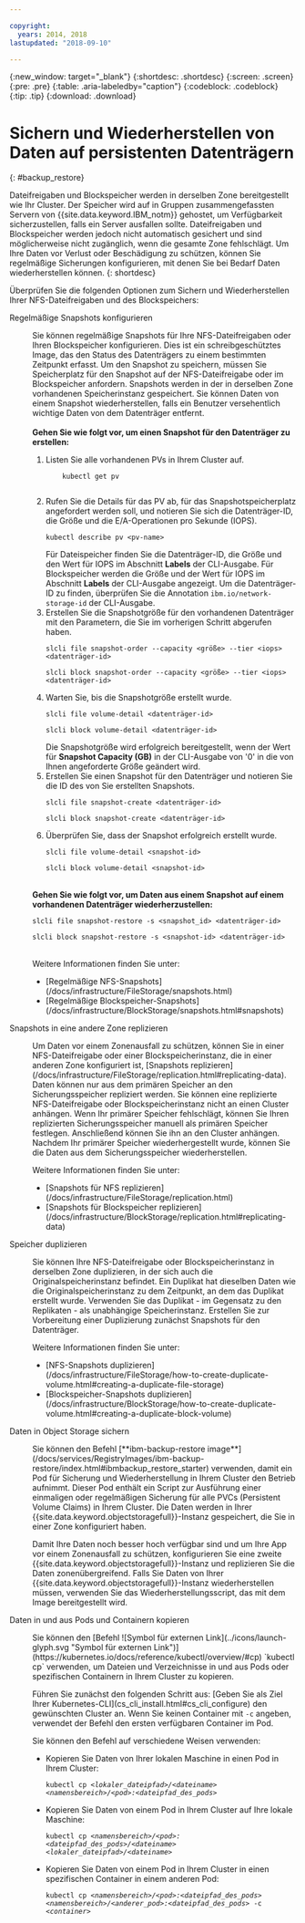 ```yaml
---

copyright:
  years: 2014, 2018
lastupdated: "2018-09-10"

---
```


{:new_window: target="_blank"}
{:shortdesc: .shortdesc}
{:screen: .screen}
{:pre: .pre}
{:table: .aria-labeledby="caption"}
{:codeblock: .codeblock}
{:tip: .tip}
{:download: .download}


# Sichern und Wiederherstellen von Daten auf persistenten Datenträgern
{: #backup_restore}

Dateifreigaben und Blockspeicher werden in derselben Zone bereitgestellt wie Ihr Cluster. Der Speicher wird auf in Gruppen zusammengefassten Servern von {{site.data.keyword.IBM_notm}} gehostet, um Verfügbarkeit sicherzustellen, falls ein Server ausfallen sollte. Dateifreigaben und Blockspeicher werden jedoch nicht automatisch gesichert und sind möglicherweise nicht zugänglich, wenn die gesamte Zone fehlschlägt. Um Ihre Daten vor Verlust oder Beschädigung zu schützen, können Sie regelmäßige Sicherungen konfigurieren, mit denen Sie bei Bedarf Daten wiederherstellen können.
{: shortdesc}

Überprüfen Sie die folgenden Optionen zum Sichern und Wiederherstellen Ihrer NFS-Dateifreigaben und des Blockspeichers:

<dl>
  <dt>Regelmäßige Snapshots konfigurieren</dt>
  <dd><p>Sie können regelmäßige Snapshots für Ihre NFS-Dateifreigaben oder Ihren Blockspeicher konfigurieren. Dies ist ein schreibgeschütztes Image, das den Status des Datenträgers zu einem bestimmten Zeitpunkt erfasst. Um den Snapshot zu speichern, müssen Sie Speicherplatz für den Snapshot auf der NFS-Dateifreigabe oder im Blockspeicher anfordern. Snapshots werden in der in derselben Zone vorhandenen Speicherinstanz gespeichert. Sie können Daten von einem Snapshot wiederherstellen, falls ein Benutzer versehentlich wichtige Daten von dem Datenträger entfernt. </br></br> <strong>Gehen Sie wie folgt vor, um einen Snapshot für den Datenträger zu erstellen: </strong><ol><li>Listen Sie alle vorhandenen PVs in Ihrem Cluster auf. <pre class="pre"><code>    kubectl get pv
    </code></pre></li><li>Rufen Sie die Details für das PV ab, für das Snapshotspeicherplatz angefordert werden soll, und notieren Sie sich die Datenträger-ID, die Größe und die E/A-Operationen pro Sekunde (IOPS). <pre class="pre"><code>kubectl describe pv &lt;pv-name&gt;</code></pre> Für Dateispeicher finden Sie die Datenträger-ID, die Größe und den Wert für IOPS im Abschnitt <strong>Labels</strong> der CLI-Ausgabe. Für Blockspeicher werden die Größe und der Wert für IOPS im Abschnitt <strong>Labels</strong> der CLI-Ausgabe angezeigt. Um die Datenträger-ID zu finden, überprüfen Sie die Annotation <code>ibm.io/network-storage-id</code> der CLI-Ausgabe. </li><li>Erstellen Sie die Snapshotgröße für den vorhandenen Datenträger mit den Parametern, die Sie im vorherigen Schritt abgerufen haben. <pre class="pre"><code>slcli file snapshot-order --capacity &lt;größe&gt; --tier &lt;iops&gt; &lt;datenträger-id&gt;</code></pre><pre class="pre"><code>slcli block snapshot-order --capacity &lt;größe&gt; --tier &lt;iops&gt; &lt;datenträger-id&gt;</code></pre></li><li>Warten Sie, bis die Snapshotgröße erstellt wurde. <pre class="pre"><code>slcli file volume-detail &lt;datenträger-id&gt;</code></pre><pre class="pre"><code>slcli block volume-detail &lt;datenträger-id&gt;</code></pre>Die Snapshotgröße wird erfolgreich bereitgestellt, wenn der Wert für <strong>Snapshot Capacity (GB)</strong> in der CLI-Ausgabe von '0' in die von Ihnen angeforderte Größe geändert wird. </li><li>Erstellen Sie einen Snapshot für den Datenträger und notieren Sie die ID des von Sie erstellten Snapshots. <pre class="pre"><code>slcli file snapshot-create &lt;datenträger-id&gt;</code></pre><pre class="pre"><code>slcli block snapshot-create &lt;datenträger-id&gt;</code></pre></li><li>Überprüfen Sie, dass der Snapshot erfolgreich erstellt wurde. <pre class="pre"><code>slcli file volume-detail &lt;snapshot-id&gt;</code></pre><pre class="pre"><code>slcli block volume-detail &lt;snapshot-id&gt;</code></pre></li></ol></br><strong>Gehen Sie wie folgt vor, um Daten aus einem Snapshot auf einem vorhandenen Datenträger wiederherzustellen: </strong><pre class="pre"><code>slcli file snapshot-restore -s &lt;snapshot_id&gt; &lt;datenträger-id&gt;</code></pre><pre class="pre"><code>slcli block snapshot-restore -s &lt;snapshot-id&gt; &lt;datenträger-id&gt;</code></pre></br>Weitere Informationen finden Sie unter:<ul><li>[Regelmäßige NFS-Snapshots](/docs/infrastructure/FileStorage/snapshots.html)</li><li>[Regelmäßige Blockspeicher-Snapshots](/docs/infrastructure/BlockStorage/snapshots.html#snapshots)</li></ul></p></dd>
  <dt>Snapshots in eine andere Zone replizieren</dt>
 <dd><p>Um Daten vor einem Zonenausfall zu schützen, können Sie in einer NFS-Dateifreigabe oder einer Blockspeicherinstanz, die in einer anderen Zone konfiguriert ist, [Snapshots replizieren](/docs/infrastructure/FileStorage/replication.html#replicating-data). Daten können nur aus dem primären Speicher an den Sicherungsspeicher repliziert werden. Sie können eine replizierte NFS-Dateifreigabe oder Blockspeicherinstanz nicht an einen Cluster anhängen. Wenn Ihr primärer Speicher fehlschlägt, können Sie Ihren replizierten Sicherungsspeicher manuell als primären Speicher festlegen. Anschließend können Sie ihn an den Cluster anhängen. Nachdem Ihr primärer Speicher wiederhergestellt wurde, können Sie die Daten aus dem Sicherungsspeicher wiederherstellen.</p>
 <p>Weitere Informationen finden Sie unter:<ul><li>[Snapshots für NFS replizieren](/docs/infrastructure/FileStorage/replication.html)</li><li>[Snapshots für Blockspeicher replizieren](/docs/infrastructure/BlockStorage/replication.html#replicating-data)</li></ul></p></dd>
 <dt>Speicher duplizieren</dt>
 <dd><p>Sie können Ihre NFS-Dateifreigabe oder Blockspeicherinstanz in derselben Zone duplizieren, in der sich auch die Originalspeicherinstanz befindet. Ein Duplikat hat dieselben Daten wie die Originalspeicherinstanz zu dem Zeitpunkt, an dem das Duplikat erstellt wurde. Verwenden Sie das Duplikat - im Gegensatz zu den Replikaten - als unabhängige Speicherinstanz. Erstellen Sie zur Vorbereitung einer Duplizierung zunächst Snapshots für den Datenträger.</p>
 <p>Weitere Informationen finden Sie unter:<ul><li>[NFS-Snapshots duplizieren](/docs/infrastructure/FileStorage/how-to-create-duplicate-volume.html#creating-a-duplicate-file-storage)</li><li>[Blockspeicher-Snapshots duplizieren](/docs/infrastructure/BlockStorage/how-to-create-duplicate-volume.html#creating-a-duplicate-block-volume)</li></ul></p></dd>
  <dt>Daten in Object Storage sichern</dt>
  <dd><p>Sie können den Befehl [**ibm-backup-restore image**](/docs/services/RegistryImages/ibm-backup-restore/index.html#ibmbackup_restore_starter) verwenden, damit ein Pod für Sicherung und Wiederherstellung in Ihrem Cluster den Betrieb aufnimmt. Dieser Pod enthält ein Script zur Ausführung einer einmaligen oder regelmäßigen Sicherung für alle PVCs (Persistent Volume Claims) in Ihrem Cluster. Die Daten werden in Ihrer {{site.data.keyword.objectstoragefull}}-Instanz gespeichert, die Sie in einer Zone konfiguriert haben.</p>
  <p>Damit Ihre Daten noch besser hoch verfügbar sind und um Ihre App vor einem Zonenausfall zu schützen, konfigurieren Sie eine zweite {{site.data.keyword.objectstoragefull}}-Instanz und replizieren Sie die Daten zonenübergreifend. Falls Sie Daten von Ihrer {{site.data.keyword.objectstoragefull}}-Instanz wiederherstellen müssen, verwenden Sie das Wiederherstellungsscript, das mit dem Image bereitgestellt wird.</p></dd>
<dt>Daten in und aus Pods und Containern kopieren</dt>
<dd><p>Sie können den [Befehl ![Symbol für externen Link](../icons/launch-glyph.svg "Symbol für externen Link")](https://kubernetes.io/docs/reference/kubectl/overview/#cp) `kubectl cp` verwenden, um Dateien und Verzeichnisse in und aus Pods oder spezifischen Containern in Ihrem Cluster zu kopieren.</p>
<p>Führen Sie zunächst den folgenden Schritt aus: [Geben Sie als Ziel Ihrer Kubernetes-CLI](cs_cli_install.html#cs_cli_configure) den gewünschten Cluster an. Wenn Sie keinen Container mit <code>-c</code> angeben, verwendet der Befehl den ersten verfügbaren Container im Pod.</p>
<p>Sie können den Befehl auf verschiedene Weisen verwenden:</p>
<ul>
<li>Kopieren Sie Daten von Ihrer lokalen Maschine in einen Pod in Ihrem Cluster: <pre class="pre"><code>kubectl cp <var>&lt;lokaler_dateipfad&gt;/&lt;dateiname&gt;</var> <var>&lt;namensbereich&gt;/&lt;pod&gt;:&lt;dateipfad_des_pods&gt;</var></code></pre></li>
<li>Kopieren Sie Daten von einem Pod in Ihrem Cluster auf Ihre lokale Maschine: <pre class="pre"><code>kubectl cp <var>&lt;namensbereich&gt;/&lt;pod&gt;:&lt;dateipfad_des_pods&gt;/&lt;dateiname&gt;</var> <var>&lt;lokaler_dateipfad&gt;/&lt;dateiname&gt;</var></code></pre></li>
<li>Kopieren Sie Daten von einem Pod in Ihrem Cluster in einen spezifischen Container in einem anderen Pod: <pre class="pre"><code>kubectl cp <var>&lt;namensbereich&gt;/&lt;pod&gt;:&lt;dateipfad_des_pods&gt;</var> <var>&lt;namensbereich&gt;/&lt;anderer_pod&gt;:&lt;dateipfad_des_pods&gt;</var> -c <var>&lt;container></var></code></pre></li>
</ul></dd>
  </dl>
